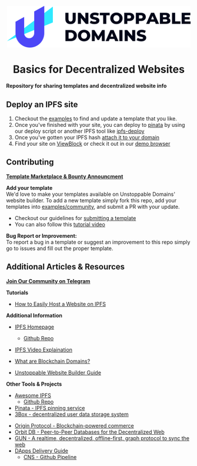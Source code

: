 <p align="center">
  <a href="https://unstoppabledomains.com/">
    <img src="unstoppable-logo.svg" width="500" />
  </a>
</p>
<h1 align="center">
Basics for Decentralized Websites
</h1>

**Repository for sharing templates and decentralized website info**

## Deploy an IPFS site

1. Checkout the [examples](examples/) to find and update a template that you like.
2. Once you've finished with your site, you can deploy to [pinata](https://pinata.cloud/) by using our deploy script or another IPFS tool like [ipfs-deploy](https://github.com/ipfs-shipyard/ipfs-deploy)
3. Once you've gotten your IPFS hash [attach it to your domain](https://youtu.be/I9vTeAtELOk?t=61)
4. Find your site on [ViewBlock](https://viewblock.io/) or check it out in our [demo browser](https://unstoppabledomains.com/browser)

## Contributing

**[Template Marketplace & Bounty Announcment](https://medium.com/unstoppabledomains/unstoppable-website-templates-e5ed343a7c7a)**

**Add your template**  
We'd love to make your templates available on Unstoppable Domains' website builder.
To add a new template simply fork this repo, add your templates into [examples/community](examples/community), and submit a PR with your update.

- Checkout our guidelines for [submitting a template](https://github.com/unstoppabledomains/decentralized-websites/tree/master/examples/community#submitting-a-template)
- You can also follow this [tutorial video](https://www.youtube.com/watch?v=YtDcmPqW_DM&feature=youtu.be)

**Bug Report or Improvement:**  
To report a bug in a template or suggest an improvement to this repo simply go to issues and fill out the proper template.

## Additional Articles & Resources

**[Join Our Community on Telegram](https://t.me/joinchat/FNyCe0oURg3dm10M7i3Zjg)**

**Tutorials**

- [How to Easily Host a Website on IPFS](https://medium.com/pinata/how-to-easily-host-a-website-on-ipfs-9d842b5d6a01)

**Additional Information**

- [IPFS Homepage](https://ipfs.io/)
  - [Github Repo](https://github.com/ipfs/ipfs)
- [IPFS Video Explaination](https://www.youtube.com/watch?v=5Uj6uR3fp-U)

- [What are Blockchain Domains?](https://community.unstoppabledomains.com/t/blockchain-domains-starter-guide-what-are-blockchain-domains/109)

- [Unstoppable Website Builder Guide](https://community.unstoppabledomains.com/t/website-builder-guide/446)

**Other Tools & Projects**

- [Awesome IPFS](https://awesome.ipfs.io/)
  - [Github Repo](https://github.com/ipfs/awesome-ipfs#awesome-ipfs-)
- [Pinata - IPFS pinning service](https://pinata.cloud/)
- [3Box - decentralized user data storage system](https://3box.io/)
<!-- TODO -->
- [Origin Protocol - Blockchain-powered commerce](https://github.com/OriginProtocol/origin)
- [Orbit DB - Peer-to-Peer Databases for the Decentralized Web](https://github.com/orbitdb)
- [GUN - A realtime, decentralized, offline-first, graph protocol to sync the web](https://github.com/amark/gun)
- [DApps Delivery Guide](https://dapps-delivery-guide.readthedocs.io/)
  - [CNS - Github Pipeline](https://dapps-delivery-guide.readthedocs.io/en/latest/domain/cns.html#setup-pipeline-with-crypto-update)
